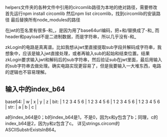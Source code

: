 helpers文件夹的各种文件中引用的circomlib路径为本地的绝对路径，需要修改
首先运行npm install circomlib
然后npm list circomlib，找到circomlib的安装路径
最后替换所有node_modules的路径

在jwt的签名里有很多-和_，是因为用了base64url编码，把+和/替换成了-和_
而header和payload不是二进制数据，而是字符串，所以几乎没有-和_

zkLogin的电路是真离谱。比如我想从jwt里直接提取sub字段并解码成字符串，我想象中，应该是输入jwt直接处理，或者再输入sub的起始和结束位置。结果zkLogin要求输入jwt和解码后的sub字符串，然后验证sub在jwt里面，最后用输入的sub字符串去做处理。确实电路实现更容易了，但是我要输入一大堆东西，电路的逻辑也不容易理解。

## 输入中的index_b64
base64: | w           | x           | y           | z           |
bit:    | 1 2 3 4 5 6 | 1 2 3 4 5 6 | 1 2 3 4 5 6 | 1 2 3 4 5 6 |
str:    | a                | b               | c                |

a的index_b64是0；b的index_b64是1，不是0，因为x和y包含了b；同理，c的index_b64是2，因为y和z包含了c。
详见strings.circom的ASCIISubstrExistsInB64。